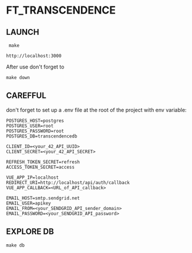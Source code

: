 # FT_TRANSCENDENCE

## LAUNCH

```
 make
```

```
http://localhost:3000
```

After use don't forget to

```
make down
```

## CAREFFUL

don't forget to set up a .env file at the root of the project with env variable:

```
POSTGRES_HOST=postgres
POSTGRES_USER=root
POSTGRES_PASSWORD=root
POSTGRES_DB=transcendencedb

CLIENT_ID=<your_42_API_UUID>
CLIENT_SECRET=<your_42_API_SECRET>

REFRESH_TOKEN_SECRET=refresh
ACCESS_TOKEN_SECRET=access

VUE_APP_IP=localhost
REDIRECT_URI=http://localhost/api/auth/callback
VUE_APP_CALLBACK=<URL_of_API_callback>

EMAIL_HOST=smtp.sendgrid.net
EMAIL_USER=apikey
EMAIL_FROM=<your_SENDGRID_API_sender_domain>
EMAIL_PASSWORD=<your_SENDGRID_API_password>
```

## EXPLORE DB

```
make db
```